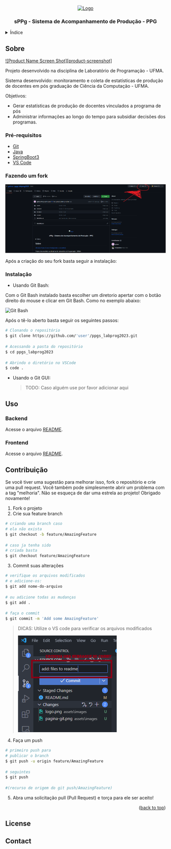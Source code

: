 <a name="readme-top"></a>

<!-- PROJECT LOGO -->
<br />
<div align="center"  width="40vw"  height="30vw">
  <a href="https://github.com/gebraz/ppgs_labprog2023">
    <img src="assets/logo.png" alt="Logo">
  </a>
  <h3 align="center">sPPg - Sistema de Acompanhamento de Produção - PPG </h3>
</div>

<!-- TABLE OF CONTENTS -->
<details>
  <summary>Índice</summary>
  <ol>
    <li>
      <a href="#about-the-project">Sobre</a>
    </li>
    <li>
      <a href="#getting-started">Getting Started</a>
      <ul>
        <li><a href="#prerequisites">Pré-Requisitos</a></li>
        <li><a href="#installation">Instalação</a></li>
      </ul>
    </li>
    <li><a href="#usage">Uso</a></li>    
    <li><a href="#contributing">Contribuição</a></li>
    <li><a href="#license">License</a></li>
    
  </ol>
</details>

<!-- ABOUT THE PROJECT -->

## Sobre

[![Product Name Screen Shot][product-screenshot]](https://example.com)

Projeto desenvolvido na disciplina de Laboratório de Programação - UFMA.

Sistema desenvolvido: monitoramento e coleta de estatísticas de produção de docentes em pós graduação de Ciência da Computação - UFMA.

Objetivos:

- Gerar estatísticas de produção de docentes vinculados a programa de pós
- Administrar informações ao longo do tempo para subsidiar decisões dos programas.

### Pré-requisitos

- [Git](https://git-scm.com/)
- [Java](https://www.java.com/pt-BR/)
- [SpringBoot3](https://spring.io/)
- [VS Code](https://code.visualstudio.com/)

### Fazendo um fork

![pagina no git](./assets/images/pagina-git.png)

Após a criação do seu fork basta seguir a instalação:

### Instalação

- Usando Git Bash:

Com o Git Bash instalado basta escolher um diretorio apertar com o botão direito do mouse e clicar em Git Bash. Como no exemplo abaixo:

![Git Bash](https://jcutrer.com/wp-content/uploads/2018/01/git-bash-here-right-click.png.webp)

Após o tê-lo aberto basta seguir os seguintes passos:

```bash
# Clonando o repositório
$ git clone https://github.com/'user'/ppgs_labprog2023.git

# Acessando a pasta do repositório
$ cd ppgs_labprog2023

# Abrindo o diretório no VSCode
$ code .

```

- Usando o Git GUI:
  > TODO: Caso alguém use por favor adicionar aqui

## Uso

### Backend

Acesse o arquivo [README](./backend/README.md).

### Frontend

Acesse o arquivo [README](./frontend/README.md).

<!-- CONTRIBUTING -->

## Contribuição

Se você tiver uma sugestão para melhorar isso, fork o repositório e crie uma pull request. Você também pode simplesmente abrir um problema com a tag "melhoria".
Não se esqueça de dar uma estrela ao projeto! Obrigado novamente!

1. Fork o projeto
2. Crie sua feature branch

```bash
# criando uma branch caso
# ela não exista
$ git checkout -b feature/AmazingFeature

# caso ja tenha sido
# criada basta
$ git checkout feature/AmazingFeature

```

3. Commit suas alterações

```bash
# verifique os arquivos modificados
# e adicione-os:
$ git add nome-do-arquivo

# ou adicione todas as mudanças
$ git add .

# faça o commit
$ git commit -m 'Add some AmazingFeature'

```

> DICAS:
> Utilize o VS code para verificar os arquivos modificados
>
> ![aba git](./assets//images/aba-git.png)

4. Faça um push

```bash
# primeiro push para
# publicar o branch
$ git push -u origin feature/AmazingFeature

# seguintes
$ git push

#(recurso de origem do git push/AmazingFeature)

```

5. Abra uma solicitação pull (Pull Request) e torça para ele ser aceito!

<p align="right">(<a href="#readme-top">back to top</a>)</p>

<!-- LICENSE -->

## License

<!-- CONTACT -->

## Contact

